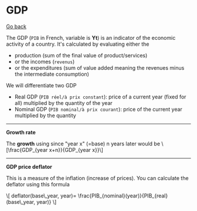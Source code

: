 # GDP

[Go back](..)

The GDP (`PIB` in French, variable is **Yt**) is an indicator of the economic
activity of a country. It's calculated by
evaluating either the

* production (sum of the final value of product/services)
* or the incomes (`revenus`)
* or the expenditures (sum of value added meaning the revenues
  minus the intermediate consumption)

We will differentiate two GDP

* Real GDP (`PIB réel/à prix constant`): price
  of a current year (fixed for all)
  multiplied by the quantity of the year
* Nominal GDP (`PIB nominal/à prix courant`): price
  of the current year multiplied by the quantity

<hr class="sl">

**Growth rate**

<div>The <b>growth</b> using since "year x" (=base) n years
later would be
<span>\[\frac{GDP_{year x+n}}{GDP_{year x}}\]</span>
</div>

<hr class="sl">

**GDP price deflator**

<div>
This is a measure of the inflation (increase of
prices).
You can calculate the deflator using
this formula <p class="mathjax_process">\[
deflator(base\_year, year)=
\frac{PIB_{nominal}(year)}{PIB_{real}(base\_year, year)}
\]
</p>
</div>